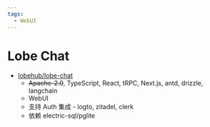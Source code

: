 ```yaml
---
tags:
  - WebUI
---
```


# Lobe Chat

- [lobehub/lobe-chat](https://github.com/lobehub/lobe-chat)
  - ~~Apache-2.0~~, TypeScript, React, tRPC, Next.js, antd, drizzle, langchain
  - WebUI
  - 支持 Auth 集成 - logto, zitadel, clerk
  - 依赖 electric-sql/pglite

